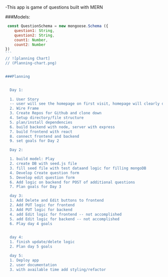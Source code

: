 
-This app is game of questions built with MERN 

###Models:

````javascript
 const QuestionSchema = new mongoose.Schema ({
    question1: String,
    question2: String,
    count1: Number,
    count2: Number
})
```
// ![planning Chart]
// (Planning-chart.png)


###Planning


  Day 1: 
  
  1. User Story
  -- user will see the homepage on first visit, homepage will clearly display selection buttons to Play, see stats, or options to edit game play.  The game will allow users to add additional questions, remove, or edit other questions.  User will also be able to play the game
  2. Wire Frame
  3. Create Repos for Github and clone down
  4. Setup directory/file structure
  5. plan/install dependencies
  6. build backend with node, server with express
  7. build frontend with react
  8. connect frontend and backend
  9. set goals for Day 2

  Day 2: 

  1. build model: Play
  2. create DB with seed.js file 
  3. fill seed file with test dataand logic for filling mongoDB
  4. Develop Create question form
  5. Develop edit question form
  6. Add logic on backend for POST of additional questions
  7. Plan goals for Day 3

  day 3:
  1. Add Delete and Edit buttons to frontend
  2. Add PUT logic for frontend
  3. Add PUT logic for backend
  4. add Edit logic for frontend -- not accomplished
  5. add Edit logic for backend -- not accomplished
  6. Play day 4 goals
  

  day 4:
  1. finish update/delete logic
  2. Plan day 5 goals

  day 5:
  1. Deploy app
  2. user documentation
  3. with available time add styling/refactor
